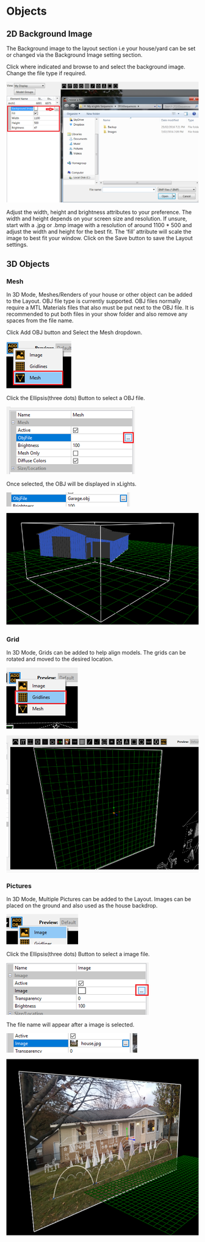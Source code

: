 # Objects

## 2D Background Image

The Background image to the layout section i.e your house/yard can be set or changed via the Background Image setting section.

Click where indicated and browse to and select the background image. Change the file type if required.

![](../../.gitbook/assets/base64a0178ae2b61ac05b.png)

Adjust the width, height and brightness attributes to your preference. The width and height depends on your screen size and resolution.  If unsure, start with a .jpg or .bmp image with a resolution of around 1100 \* 500 and adjust the width and height for the best fit. The ‘fill’ attribute will scale the image to best fit your window.  Click on the Save button to save the Layout settings.

## 3D Objects

### Mesh

In 3D Mode, Meshes/Renders of your house or other object can be added to the Layout. OBJ file type is currently supported. OBJ files normally require a MTL Materials files that also must be put next to the OBJ file. It is recommended to put both files in your show folder and also remove any spaces from the file name.

Click Add OBJ button and Select the Mesh dropdown.

![](<../../.gitbook/assets/image (43).png>)

Click the Ellipsis(three dots) Button to select a OBJ file.

![](<../../.gitbook/assets/image (527).png>)

Once selected, the OBJ will be displayed in xLights.

![](<../../.gitbook/assets/image (48).png>)

![](<../../.gitbook/assets/image (166).png>)

### Grid&#x20;

In 3D Mode, Grids can be added to help align models. The grids can be rotated and moved to the desired location.

![](<../../.gitbook/assets/image (308).png>)

![](<../../.gitbook/assets/image (124).png>)

### Pictures

In 3D Mode, Multiple Pictures can be added to the Layout. Images can be placed on the ground and also used as the house backdrop.

![](<../../.gitbook/assets/image (84).png>)

Click the Ellipsis(three dots) Button to select a image file.

![](<../../.gitbook/assets/image (172).png>)

The file name will appear after a image is selected.

![](<../../.gitbook/assets/image (617).png>)

![](<../../.gitbook/assets/image (318).png>)

